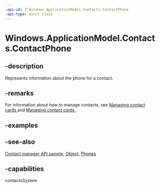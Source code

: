 ```yaml
---
-api-id: T:Windows.ApplicationModel.Contacts.ContactPhone
-api-type: winrt class
---
```


<!-- Class syntax.
public class ContactPhone : Windows.ApplicationModel.Contacts.IContactPhone
-->

# Windows.ApplicationModel.Contacts.ContactPhone

## -description
Represents information about the phone for a contact.

## -remarks
For information about how to manage contacts, see [Managing contact cards ](http://msdn.microsoft.com/library/a0667d13-a274-4cb2-982a-5bfabb0488c2) and [Managing contact cards ](http://msdn.microsoft.com/library/364d763b-adf6-410e-a892-ba4af3799b93).

## -examples

## -see-also
[Contact manager API sample](http://go.microsoft.com/fwlink/p/?LinkID=310079), [Object](https://msdn.microsoft.com/library/system.object.aspx), [Phones](contact_phones.md)

## -capabilities
contactsSystem
